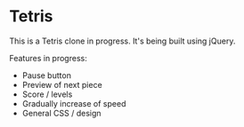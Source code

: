 <h1>Tetris</h1>

This is a Tetris clone in progress. It's being built using jQuery.

Features in progress:

- Pause button
- Preview of next piece
- Score / levels
- Gradually increase of speed
- General CSS / design
